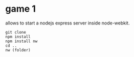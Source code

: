 game 1
===================

allows to start a nodejs express server inside node-webkit.

    git clone
    npm install
    npm install nw
    cd ..
    nw (folder)

